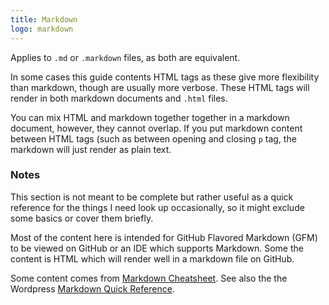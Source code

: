 ```yaml
---
title: Markdown
logo: markdown
---
```



Applies to `.md` or `.markdown` files, as both are equivalent.

In some cases this guide contents HTML tags as these give more flexibility than markdown, though are usually more verbose. These HTML tags will render in both markdown documents and `.html` files.

You can mix HTML and markdown together together in a markdown document, however, they cannot overlap. If you put markdown content between HTML tags (such as between opening and closing `p` tag, the markdown will just render as plain text.


### Notes

This section is not meant to be complete but rather useful as a quick reference for the things I need look up occasionally, so it might exclude some basics or cover them briefly.

Most of the content here is intended for GitHub Flavored Markdown (GFM) to be viewed on GitHub or an IDE which supports Markdown. Some the content is HTML which will render well in a markdown file on GitHub.

Some content comes from [Markdown Cheatsheet](https://github.com/adam-p/markdown-here/wiki/Markdown-Cheatsheet). See also the the Wordpress [Markdown Quick Reference](https://en.support.wordpress.com/markdown-quick-reference/).
